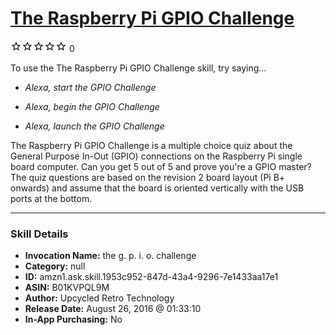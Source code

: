# [The Raspberry Pi GPIO Challenge](http://alexa.amazon.com/#skills/amzn1.ask.skill.1953c952-847d-43a4-9296-7e1433aa17e1)
![0 stars](../../images/ic_star_border_black_18dp_1x.png)![0 stars](../../images/ic_star_border_black_18dp_1x.png)![0 stars](../../images/ic_star_border_black_18dp_1x.png)![0 stars](../../images/ic_star_border_black_18dp_1x.png)![0 stars](../../images/ic_star_border_black_18dp_1x.png) 0

To use the The Raspberry Pi GPIO Challenge skill, try saying...

* *Alexa, start the GPIO Challenge*

* *Alexa, begin the GPIO Challenge*

* *Alexa, launch the GPIO Challenge*

The Raspberry Pi GPIO Challenge is a multiple choice quiz about the General Purpose In-Out (GPIO) connections on the Raspberry Pi single board computer. Can you get 5 out of 5 and prove you're a GPIO master? The quiz questions are based on the revision 2 board layout (Pi B+ onwards) and assume that the board is oriented vertically with the USB ports at the bottom.

***

### Skill Details

* **Invocation Name:** the g. p. i. o. challenge
* **Category:** null
* **ID:** amzn1.ask.skill.1953c952-847d-43a4-9296-7e1433aa17e1
* **ASIN:** B01KVPQL9M
* **Author:** Upcycled Retro Technology
* **Release Date:** August 26, 2016 @ 01:33:10
* **In-App Purchasing:** No
